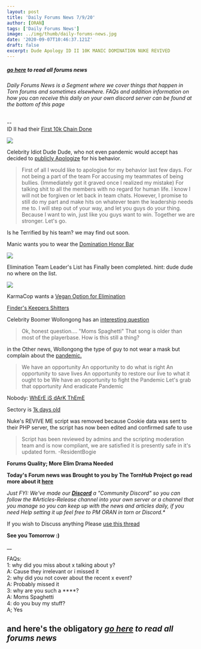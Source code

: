 ```yaml
---
layout: post
title: 'Daily Forums News 7/9/20'
author: [ORAN]
tags: ['Daily Forums News']
image: ../img/thumb/daily-forums-news.jpg
date: '2020-09-07T10:46:37.121Z'
draft: false
excerpt: Dude Apology ID II 10K MANIC DOMINATION NUKE REVIVED
---
```


##### _[go here](../../tags/daily-forums-news/) to read all forums news_   



###### Daily Forums News is a Segment where we cover things that happen in Torn forums and sometimes elsewhere. FAQs and addition information on how you can receive this daily on your own discord server can be found at the bottom of this page  

--  
ID II had their [First 10k Chain Done](https://www.torn.com/forums.php#/p=threads&f=16&t=16184426&b=0&a=0)    

![](http://i.oran.pw/images/cdKbw.png)  


Celebrity Idiot Dude Dude, who not even pandemic would accept has decided to [publicly Apologize](https://www.torn.com/forums.php?p=threads&f=2&t=16184357&b=0&a=0) for his behavior.  
>First of all I would like to apologise for my behavior last few days.
For not being a part of the team
For accusing my teammates of being bullies. (Immediately got it graved once I realized my mistake)
For talking shit to all the members with no regard for human life.
I know I will not be forgiven or let back in team chats. However, I promise to still do my part and make hits on whatever team the leadership needs me to. I will step out of your way, and let you guys do your thing.
Because I want to win, just like you guys want to win.
Together we are stronger. Let's go.

Is he Terrified by his team? we may find out soon.   

Manic wants you to wear the [Domination Honor Bar](https://www.torn.com/forums.php#/p=threads&f=2&t=16184295&b=0&a=0)    

![](https://i.gyazo.com/1e5fad8d0bd6619f86c3ef4bca378ee7.png)   

Elimination Team Leader's List has Finally been completed. hint: dude dude no where on the list.

![](https://i.gyazo.com/781e827a95a29bb98467fa858a758d40.png)  

KarmaCop wants a [Vegan Option for Elimination](https://www.torn.com/forums.php#/p=threads&f=2&t=16184371&b=0&a=0)  

[Finder's Keepers Shitters](https://www.torn.com/forums.php?p=threads&f=2&t=16183118&b=0&a=0)  

Celebrity Boomer Wollongong has an [interesting question](https://www.torn.com/forums.php#/p=threads&f=2&t=16184425&b=0&a=0&start=0)
>Ok, honest question.... "Moms Spaghetti"
That song is older than most of the playerbase. How is this still a thing?

in the Other news, Wollongong the type of guy to not wear a mask but complain about the [pandemic.](https://www.torn.com/forums.php#/p=threads&f=2&t=16184383&b=0&a=0)  
>We have an opportunity
An opportunity to do what is right
An opportunity to save lives
An opportunity to restore our live to what it ought to be
We have an opportunity to fight the Pandemic
Let's grab that opportunity
And eradicate Pandemic

Nobody: [WhErE iS dArK ThEmE](https://www.torn.com/forums.php#/p=threads&f=2&t=16184315&b=0&a=0)  

Sectory is [1k days old](https://www.torn.com/forums.php#/p=threads&f=16&t=16184306&b=0&a=0)  

Nuke's REVIVE ME script was removed because Cookie data was sent to their PHP server, the script has now been edited and confirmed safe to use  
>Script has been reviewed by admins and the scripting moderation team and is now compliant, we are satisfied it is presently safe in it's updated form. -ResidentBogie  


**Forums Quality; More Elim Drama Needed**  

**Today's Forum news was Brought to you by The TornHub Project go read more about it [here](https://torn.oran.pw/welcome-to-tornhub/)**   

_Just FYI: We've made our **[Discord](https://discord.gg/yvNCTXB)** a "Community Discord" so you can follow the #Articles-Release channel into your own server or a channel that you manage so you can keep up with the news and articles daily, if you need Help setting it up feel free to PM ORAN in torn or Discord.*_   

If you wish to Discuss anything Please [use this thread](https://www.torn.com/forums.php#/p=threads&f=2&t=16166542)   

**See you Tomorrow :)**  

__

FAQs:  
1: why did you miss about x talking about y?  
A: Cause they irrelevant or i missed it   
2: why did you not cover about the recent x event?  
A: Probably missed it  
3: why are you such a ****?  
A: Moms Spaghetti  
4: do you buy my stuff?  
A; Yes  

## and here's the obligatory _[go here](../../tags/daily-forums-news/) to read all forums news_  
